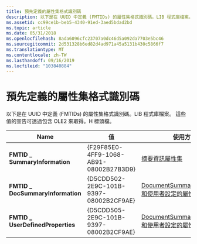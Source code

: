 ```yaml
---
title: 預先定義的屬性集格式識別碼
description: 以下是在 UUID 中定義 (FMTIDs) 的屬性集格式識別碼。LIB 程式庫檔案。 這些值的宣告可透過包含 OLE2 來取得。H 標頭檔。
ms.assetid: cc99ce1b-beb5-4340-91ed-3aed5bdad2bd
ms.topic: article
ms.date: 05/31/2018
ms.openlocfilehash: 8ada6096cfc23707a0dc46d5a092da7703e5bc46
ms.sourcegitcommit: 2d531328b6ed82d4ad971a45a5131b430c5866f7
ms.translationtype: MT
ms.contentlocale: zh-TW
ms.lasthandoff: 09/16/2019
ms.locfileid: "103840884"
---
```

# <a name="predefined-property-set-format-identifiers"></a>預先定義的屬性集格式識別碼

以下是在 UUID 中定義 (FMTIDs) 的屬性集格式識別碼。LIB 程式庫檔案。 這些值的宣告可透過包含 OLE2 來取得。H 標頭檔。



| Name                             | 值                                  | 使用方式                                                                                                                            |
|----------------------------------|----------------------------------------|----------------------------------------------------------------------------------------------------------------------------------|
| **FMTID \_ SummaryInformation**    | {F29F85E0-4FF9-1068-AB91-08002B27B3D9} | [摘要資訊屬性集](the-summary-information-property-set.md)                                                 |
| **FMTID \_ DocSummaryInformation** | {D5CDD502-2E9C-101B-9397-08002B2CF9AE} | [DocumentSummaryInformation 和使用者設定的屬性集](the-documentsummaryinformation-and-userdefined-property-sets.md) |
| **FMTID \_ UserDefinedProperties** | {D5CDD505-2E9C-101B-9397-08002B2CF9AE} | [DocumentSummaryInformation 和使用者設定的屬性集](the-documentsummaryinformation-and-userdefined-property-sets.md) |



 

 

 




